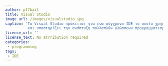 ```yaml
---
author: p17bail		
title: Visual Studio
image_url: /images/visualstudio.jpg
caption: 'Το Visual Studio πρόκειται για ένα σύγχρονο IDE το οποίο χρησιμοποιεί ένα τεράστιο μέρος των προγραμματιστών
          και υποστηρίζει την ανάπτυξη πολλαπλών γλώσσεων προγραμματισμού.'
license_url: ''
license_text: No atrribution required
categories:
 - programming
tags:
 - IDE
---
```

